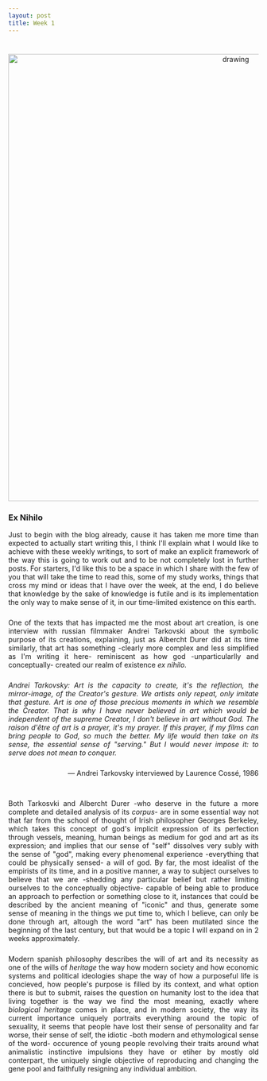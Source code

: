 ```yaml
---
layout: post
title: Week 1
---
```


# 
#
#




<p align="center">
  <img src="{{site.baseurl}}/assets/images/187_2238.jpg" alt="drawing" width="900"/>
</p>

### Ex Nihilo

<p align="justify" style="padding-bottom:10px">
  Just to begin with the blog already, cause it has taken me more time than expected to actually start writing this, I think I'll explain
  what I would like to achieve with these weekly writings, to sort of make an explicit framework of the way this is going to work out and to be not completely
  lost in further posts. For starters, I'd like this to be a space in which I share with the few of you that will take the time to read this, some of my 
  study works, things that cross my mind or ideas that I have over the week, at the end, I do believe that knowledge by the sake of knowledge is futile and
  is its implementation the only way to make sense of it, in our time-limited existence on this earth. 
  
 </p>
<p align="justify" style="padding-bottom:10px">
 One of the texts that has impacted me the most about art creation, is one interview with russian filmmaker Andrei Tarkovski about the symbolic purpose of its creations,
 explaining, just as Albercht Durer did at its time similarly, that art has something -clearly more complex and less simplified as I'm writing it here- reminiscent as 
 how god -unparticularlly and conceptually- created our realm of existence <i>ex nihilo. </i>
</p>
<p align="justify" style="padding-bottom:10px">
  <i>Andrei Tarkovsky: Art is the capacity to create, it's the reflection, the mirror-image, of the Creator's gesture. We artists only repeat, only imitate that gesture. Art is one of those precious moments in which we resemble the Creator. That is why I have never believed in art which would be independent of the supreme Creator, I don't believe in art without God. The raison d'être of art is a prayer, it's my prayer. If this prayer, if my films can bring people to God, so much the better. My life would then take on its sense, the essential sense of "serving." But I would never impose it: to serve does not mean to conquer.
  </i>
</p>
<p style="text-align:right;padding-bottom:30px">— Andrei Tarkovsky interviewed by Laurence Cossé, 1986</p>
<p align="justify" style="padding-bottom:10px">
  Both Tarkosvki and Albercht Durer -who deserve in the future a more complete and detailed analysis of its <i>corpus-</i> are in some essential way not that far from the school of thought of Irish philosopher Georges Berkeley, which takes this concept of god's implicit expression of its perfection through vessels, meaning, human beings as medium for god and art as its expression; and implies that our sense of "self" dissolves very subly with the sense of "god", making every phenomenal experience -everything that could be physically sensed- a will of god. By far, the most idealist of the empirists of its time, and in a positive manner, a way to subject ourselves to believe that we are -shedding any particular belief but rather limiting ourselves to the conceptually objective- capable of being able to produce an approach to perfection or something close to it, instances that could be described by the ancient meaning of "iconic" and thus, generate some sense of meaning in the things we put time to, which I believe, can only be done through art, altough the word "art" has been mutilated since the beginning of the last century, but that would be a topic I will expand on in 2 weeks approximately. </p>

<p align="justify" style="padding-bottom:10px">
Modern spanish philosophy describes the will of art and its necessity as one of the wills of <i>heritage</i> the way how modern society and how economic systems and political ideologies shape the way of how a purposeful life is concieved, how people's purpose is filled by its context, and what option there is but to submit, raises the question on humanity lost to the idea that living together is the way we find the most meaning, exactly where <i>biological heritage</i> comes in place, and in modern society, the way its current importance uniquely portraits everything around the topic of sexuality, it seems that people have lost their sense of personality and far worse, their sense of self, the idiotic -both modern and ethymological sense of the word- occurence of young people revolving their traits around what animalistic instinctive impulsions they have or etiher by mostly old conterpart, the uniquely single objective of reproducing and changing the gene pool and faithfully resigning any individual ambition.  </p>                                                                                        
